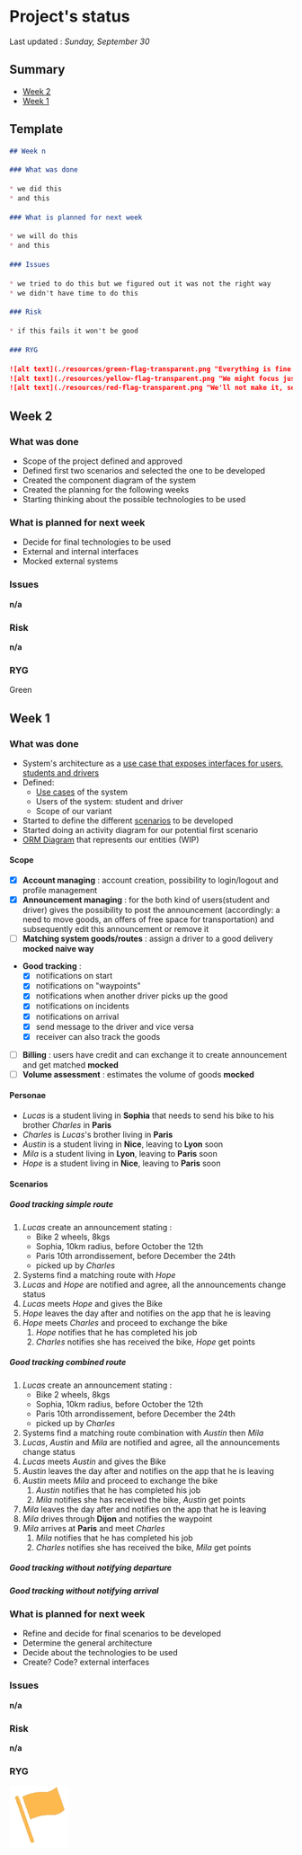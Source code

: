 # Project's status

Last updated : *Sunday, September 30*

## Summary

- [Week 2](#week-2)
- [Week 1](#week-1)

## Template

```markdown
## Week n 

### What was done

* we did this
* and this

### What is planned for next week

* we will do this
* and this

### Issues

* we tried to do this but we figured out it was not the right way
* we didn't have time to do this

### Risk

* if this fails it won't be good

### RYG

![alt text](./resources/green-flag-transparent.png "Everything is fine !")
![alt text](./resources/yellow-flag-transparent.png "We might focus just a little bit more !")
![alt text](./resources/red-flag-transparent.png "We'll not make it, send help !")

```


## Week 2 

### What was done

* Scope of the project defined and approved
* Defined first two scenarios and selected the one to be developed 
* Created the component diagram of the system
* Created the planning for the following weeks
* Starting thinking about the possible technologies to be used

### What is planned for next week

* Decide for final technologies to be used
* External and internal interfaces
* Mocked external systems

### Issues
__n/a__

### Risk
__n/a__

### RYG
Green



## Week 1

### What was done

* System's architecture as a [use case that exposes interfaces for users, students and drivers](./resources/Software%20Architecture%20Project.vpp)
* Defined:
	* [Use cases](./resources/Student_User_Driver.png) of the system
	* Users of the system: student and driver
	* Scope of our variant
* Started to define the different [scenarios](./resources/scenarios.txt) to be developed
* Started doing an activity diagram for our potential first scenario
* [ORM Diagram](./resources/Class%20Diagram1) that represents our entities (WIP)

#### Scope

- [x] __Account managing__ : account creation, possibility to login/logout and profile management
- [x] __Announcement managing__ : for the both kind of users(student and driver) gives the possibility to post the announcement (accordingly: a need to move goods, an offers of free space for transportation)  and subsequently edit this announcement or remove it 
- [ ] __Matching system goods/routes__ : assign a driver to a good delivery **mocked naive way**
- __Good tracking__ :
	- [x] notifications on start
	- [x] notifications on "waypoints"
	- [x] notifications when another driver picks up the good
	- [x] notifications on incidents
	- [x] notifications on arrival
	- [x] send message to the driver and vice versa
	- [x] receiver can also track the goods
- [ ] __Billing__ : users have credit and can exchange it to create announcement and get matched  **mocked**
- [ ] __Volume assessment__ : estimates the volume of goods **mocked**

#### Personae 

- *Lucas* is a student living in **Sophia** that needs to send his bike to his brother *Charles* in **Paris**
- *Charles* is *Lucas*'s brother living in **Paris**
- *Austin* is a student living in **Nice**, leaving to **Lyon** soon
- *Mila* is a student living in **Lyon**, leaving to **Paris** soon
- *Hope* is a student living in **Nice**, leaving to **Paris** soon

#### Scenarios

##### Good tracking simple route

1. *Lucas* create an announcement stating :
	- Bike 2 wheels, 8kgs
	- Sophia, 10km radius, before October the 12th
	- Paris 10th arrondissement, before December the 24th
	- picked up by *Charles*
2. Systems find a matching route with *Hope*
3. *Lucas* and *Hope* are notified and agree, all the announcements change status
4. *Lucas* meets *Hope* and gives the Bike
5. *Hope* leaves the day after and notifies on the app that he is leaving
6. *Hope* meets *Charles* and proceed to exchange the bike
	1. *Hope* notifies that he has completed his job
	2. *Charles* notifies she has received the bike, *Hope* get points

##### Good tracking combined route

1. *Lucas* create an announcement stating :
	- Bike 2 wheels, 8kgs
	- Sophia, 10km radius, before October the 12th
	- Paris 10th arrondissement, before December the 24th
	- picked up by *Charles*
2. Systems find a matching route combination with *Austin* then *Mila*
3. *Lucas*, *Austin* and *Mila* are notified and agree, all the announcements change status
4. *Lucas* meets *Austin* and gives the Bike
5. *Austin* leaves the day after and notifies on the app that he is leaving
6. *Austin* meets *Mila* and proceed to exchange the bike
	1. *Austin* notifies that he has completed his job
	2. *Mila* notifies she has received the bike, *Austin* get points
7. *Mila* leaves the day after and notifies on the app that he is leaving
8. *Mila* drives through **Dijon** and notifies the waypoint
9. *Mila* arrives at **Paris** and meet *Charles*
	1. *Mila* notifies that he has completed his job
	2. *Charles* notifies she has received the bike, *Mila* get points 


##### Good tracking without notifying departure

##### Good tracking without notifying arrival


### What is planned for next week

* Refine and decide for final scenarios to be developed
* Determine the general architecture
* Decide about the technologies to be used
* Create? Code? external interfaces

### Issues

__n/a__

### Risk

__n/a__

### RYG

![alt text](./resources/yellow-flag-transparent.png "We might focus just a little bit more !")
